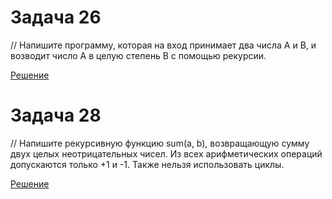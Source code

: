 
# Задача 26

// Напишите программу, которая на вход принимает два числа A и B, и возводит число А в целую степень B с помощью рекурсии.

[Решение](../Example_001/Task_26)

# Задача 28

// Напишите рекурсивную функцию sum(a, b), возвращающую сумму двух целых неотрицательных чисел. Из всех арифметических операций допускаются только +1 и -1. Также нельзя использовать циклы.

[Решение](../Example_002/Task_28)